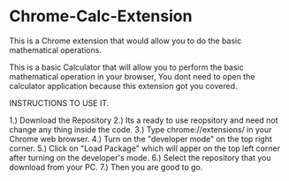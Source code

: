 # Chrome-Calc-Extension
This is a Chrome extension that would allow you to do the basic mathematical operations.



This is a basic Calculator that will allow you to perform the basic mathematical operation in your browser, You dont need to open the calculator application because this extension got you covered.

INSTRUCTIONS TO USE IT.

1.) Download the Repository 
2.) Its a ready to use reopsitory and need not change any thing inside the code.
3.) Type chrome://extensions/ in your Chrome web browser.
4.) Turn on the "developer mode" on the top right corner.
5.) Click on "Load Package" which will apper on the top left corner after turning on the developer's mode.
6.) Select the repository that you download from your PC.
7.) Then you are good to go.
